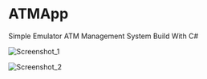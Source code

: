 # ATMApp
Simple Emulator ATM Management System Build With C#

![Screenshot_1](https://user-images.githubusercontent.com/28490695/172062671-39cf2343-caab-4e77-bfaf-9e505d49290a.png)

![Screenshot_2](https://user-images.githubusercontent.com/28490695/172062700-c2446777-411c-4042-9e6e-90aae6d615b1.png)
